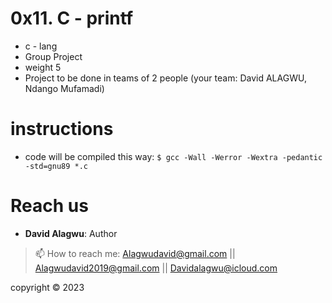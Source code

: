 # 0x11. C - printf
- c - lang
- Group Project
- weight 5
- Project to be done in teams of 2 people (your team: David ALAGWU, Ndango Mufamadi)

# instructions
+ code will be compiled this way: `$ gcc -Wall -Werror -Wextra -pedantic -std=gnu89 *.c`

# Reach us
- **David Alagwu**: Author
> 📫 How to reach me: Alagwudavid@gmail.com || Alagwudavid2019@gmail.com || Davidalagwu@icloud.com

copyright :copyright: 2023
